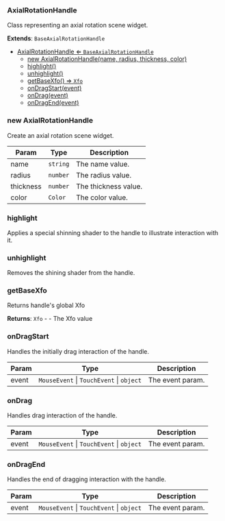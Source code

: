 <a name="AxialRotationHandle"></a>

### AxialRotationHandle 
Class representing an axial rotation scene widget.


**Extends**: <code>BaseAxialRotationHandle</code>  

* [AxialRotationHandle ⇐ <code>BaseAxialRotationHandle</code>](#AxialRotationHandle)
    * [new AxialRotationHandle(name, radius, thickness, color)](#new-AxialRotationHandle)
    * [highlight()](#highlight)
    * [unhighlight()](#unhighlight)
    * [getBaseXfo() ⇒ <code>Xfo</code>](#getBaseXfo)
    * [onDragStart(event)](#onDragStart)
    * [onDrag(event)](#onDrag)
    * [onDragEnd(event)](#onDragEnd)

<a name="new_AxialRotationHandle_new"></a>

### new AxialRotationHandle
Create an axial rotation scene widget.


| Param | Type | Description |
| --- | --- | --- |
| name | <code>string</code> | The name value. |
| radius | <code>number</code> | The radius value. |
| thickness | <code>number</code> | The thickness value. |
| color | <code>Color</code> | The color value. |

<a name="AxialRotationHandle+highlight"></a>

### highlight
Applies a special shinning shader to the handle to illustrate interaction with it.


<a name="AxialRotationHandle+unhighlight"></a>

### unhighlight
Removes the shining shader from the handle.


<a name="AxialRotationHandle+getBaseXfo"></a>

### getBaseXfo
Returns handle's global Xfo


**Returns**: <code>Xfo</code> - - The Xfo value  
<a name="AxialRotationHandle+onDragStart"></a>

### onDragStart
Handles the initially drag interaction of the handle.



| Param | Type | Description |
| --- | --- | --- |
| event | <code>MouseEvent</code> \| <code>TouchEvent</code> \| <code>object</code> | The event param. |

<a name="AxialRotationHandle+onDrag"></a>

### onDrag
Handles drag interaction of the handle.



| Param | Type | Description |
| --- | --- | --- |
| event | <code>MouseEvent</code> \| <code>TouchEvent</code> \| <code>object</code> | The event param. |

<a name="AxialRotationHandle+onDragEnd"></a>

### onDragEnd
Handles the end of dragging interaction with the handle.



| Param | Type | Description |
| --- | --- | --- |
| event | <code>MouseEvent</code> \| <code>TouchEvent</code> \| <code>object</code> | The event param. |

